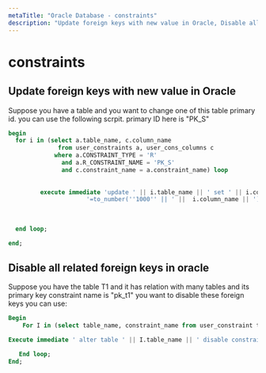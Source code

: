 ```yaml
---
metaTitle: "Oracle Database - constraints"
description: "Update foreign keys with new value in Oracle, Disable all related foreign keys in oracle"
---
```


# constraints



## Update foreign keys with new value in Oracle


Suppose you have a table and you want to change one of this table primary id. you can use the following scrpit. primary ID here is "PK_S"

```sql
begin
  for i in (select a.table_name, c.column_name
              from user_constraints a, user_cons_columns c
             where a.CONSTRAINT_TYPE = 'R'
               and a.R_CONSTRAINT_NAME = 'PK_S'
               and c.constraint_name = a.constraint_name) loop
  
                     
         execute immediate 'update ' || i.table_name || ' set ' || i.column_name ||
                      '=to_number(''1000'' || ' ||  i.column_name || ') ';              
                    
                     
 
  end loop;

end;

```



## Disable all related foreign keys in oracle


Suppose you have the table T1 and it has relation with many tables and its primary key constraint name is "pk_t1" you want to disable these foreign keys you can use:

```sql
Begin
    For I in (select table_name, constraint_name from user_constraint t where   r_constraint_name='pk_t1') loop

Execute immediate ' alter table ' || I.table_name || ' disable constraint ' || i.constraint_name;

   End loop;
End;﻿

```

